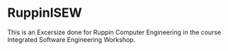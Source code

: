 # RuppinISEW

This is an Excersize done for Ruppin Computer Engineering in the course Integrated Software Engineering Workshop.
